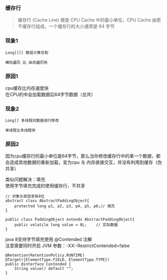 ### 缓存行
> 缓存行 (Cache Line) 便是 CPU Cache 中的最小单位，CPU Cache 由若干缓存行组成，一个缓存行的大小通常是 64 字节

### 现象1

```
Long[][] 数组计算总和

横向遍历 比 纵向遍历快
```

### 原因1
cpu缓存比内存速度快  
在CPU的中会加载数据后64字节数据（总共）

### 现象2

```
Long[] 多线程对数据进行修改

单线程比多线程快
```
### 原因2

因为cpu缓存行的最小单位是64字节，那么当你修改缓存行中的某一个数据，都会造成其他数据的重新加载，变为cpu 与 内存直接交互，并没有利用到缓存（伪共享）  

类似问题解决：填充  
使用字节填充完成的使用缓存行，不共享    

```
// 对象头部信息有8位
abstract class AbstractPaddingObject{
    protected long p1, p2, p3, p4, p5, p6;// 填充
}

public class PaddingObject extends AbstractPaddingObject{
    public volatile long value = 0L;    // 实际数据
}
```

java 8支持字节填充使用 @Contended 注解  
注意需要同时开启 JVM 参数：-XX:-RestrictContended=false
```
@Retention(RetentionPolicy.RUNTIME)
@Target({ElementType.FIELD, ElementType.TYPE})
public @interface Contended {
    String value() default "";
}

```
